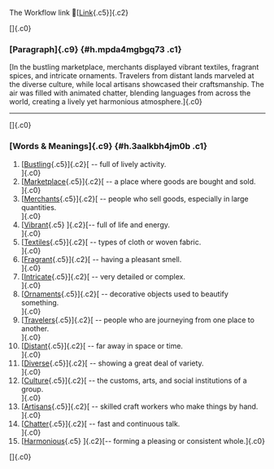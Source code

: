 The Workflow link
👏[[Link](https://www.google.com/url?q=http://www.google.com&sa=D&source=editors&ust=1759998022067488&usg=AOvVaw0I6Ep2x1fMCebn0cco2ux7){.c5}]{.c2}

[]{.c0}

### [Paragraph]{.c9} {#h.mpda4mgbgq73 .c1}

[In the bustling marketplace, merchants displayed vibrant textiles,
fragrant spices, and intricate ornaments. Travelers from distant lands
marveled at the diverse culture, while local artisans showcased their
craftsmanship. The air was filled with animated chatter, blending
languages from across the world, creating a lively yet harmonious
atmosphere.]{.c0}

------------------------------------------------------------------------

[]{.c0}

### [Words & Meanings]{.c9} {#h.3aalkbh4jm0b .c1}

1.  [[Bustling](https://www.google.com/url?q=http://www.google.com&sa=D&source=editors&ust=1759998022068177&usg=AOvVaw3O_VNyQ3nDDFrwZol_wMiy){.c5}]{.c2}[ --
    full of lively activity.\
    ]{.c0}
2.  [[Marketplace](https://www.google.com/url?q=http://www.google.com&sa=D&source=editors&ust=1759998022068309&usg=AOvVaw3fpxTIyY48Z9eUXzNdnw12){.c5}]{.c2}[ --
    a place where goods are bought and sold.\
    ]{.c0}
3.  [[Merchants](https://www.google.com/url?q=http://www.google.com&sa=D&source=editors&ust=1759998022068435&usg=AOvVaw2wjg0HoLNXR3a6ceWln1wo){.c5}]{.c2}[ --
    people who sell goods, especially in large quantities.\
    ]{.c0}
4.  [[Vibrant](https://www.google.com/url?q=http://www.google.com&sa=D&source=editors&ust=1759998022068584&usg=AOvVaw0VZCw8jv_Pjl9W7iCXO6KR){.c5}
    ]{.c2}[-- full of life and energy.\
    ]{.c0}
5.  [[Textiles](https://www.google.com/url?q=http://www.google.com&sa=D&source=editors&ust=1759998022068729&usg=AOvVaw1wISaEodIZaPhgu5C6Lsw-){.c5}]{.c2}[ --
    types of cloth or woven fabric.\
    ]{.c0}
6.  [[Fragrant](https://www.google.com/url?q=http://www.google.com&sa=D&source=editors&ust=1759998022068877&usg=AOvVaw0I13J2BCztTqjht3WWsZ2w){.c5}]{.c2}[ --
    having a pleasant smell.\
    ]{.c0}
7.  [[Intricate](https://www.google.com/url?q=http://www.google.com&sa=D&source=editors&ust=1759998022068983&usg=AOvVaw0I2OH010NcFksmuCy5nZVq){.c5}]{.c2}[ --
    very detailed or complex.\
    ]{.c0}
8.  [[Ornaments](https://www.google.com/url?q=http://www.google.com&sa=D&source=editors&ust=1759998022069090&usg=AOvVaw2fOrkg2dtUJfFyHHJh9B6i){.c5}]{.c2}[ --
    decorative objects used to beautify something.\
    ]{.c0}
9.  [[Travelers](https://www.google.com/url?q=http://www.google.com&sa=D&source=editors&ust=1759998022069218&usg=AOvVaw1WTkzbJDOzenuEccr8x6D6){.c5}]{.c2}[ --
    people who are journeying from one place to another.\
    ]{.c0}
10. [[Distant](https://www.google.com/url?q=http://www.google.com&sa=D&source=editors&ust=1759998022069382&usg=AOvVaw1pvHj02aA1Rx_OUU3ksh4i){.c5}]{.c2}[ --
    far away in space or time.\
    ]{.c0}
11. [[Diverse](https://www.google.com/url?q=http://www.google.com&sa=D&source=editors&ust=1759998022069487&usg=AOvVaw0xk3HAQlP_id33k8Y87npt){.c5}]{.c2}[ --
    showing a great deal of variety.\
    ]{.c0}
12. [[Culture](https://www.google.com/url?q=http://www.google.com&sa=D&source=editors&ust=1759998022069605&usg=AOvVaw2MLQKplcOzQk7_iBOTxQh8){.c5}]{.c2}[ --
    the customs, arts, and social institutions of a group.\
    ]{.c0}
13. [[Artisans](https://www.google.com/url?q=http://www.google.com&sa=D&source=editors&ust=1759998022069735&usg=AOvVaw0V9SNrKXoR6riWbF8SpyDB){.c5}]{.c2}[ --
    skilled craft workers who make things by hand.\
    ]{.c0}
14. [[Chatter](https://www.google.com/url?q=http://www.google.com&sa=D&source=editors&ust=1759998022069852&usg=AOvVaw0cc1F4qllDHL9ILzZOF_di){.c5}]{.c2}[ --
    fast and continuous talk.\
    ]{.c0}
15. [[Harmonious](https://www.google.com/url?q=http://www.google.com&sa=D&source=editors&ust=1759998022069981&usg=AOvVaw1aW6nyrQ-uP7t6H4sGSr_g){.c5}
    ]{.c2}[-- forming a pleasing or consistent whole.]{.c0}

[]{.c0}
